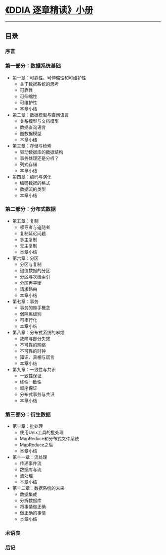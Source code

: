 # [《DDIA 逐章精读》小册](https://ddia.qtmuniao.com/?#/)

---

## 目录

### 序言

### 第一部分：数据系统基础

- 第一章：可靠性、可伸缩性和可维护性
  - 关于数据系统的思考
  - 可靠性
  - 可伸缩性
  - 可维护性
  - 本章小结
- 第二章：数据模型与查询语言
  - 关系模型与文档模型
  - 数据查询语言
  - 图数据模型
  - 本章小结
- 第三章：存储与检索
  - 驱动数据库的数据结构
  - 事务处理还是分析？
  - 列式存储
  - 本章小结
- 第四章：编码与演化
  - 编码数据的格式
  - 数据流的类型
  - 本章小结

### 第二部分：分布式数据

- 第五章：复制
  - 领导者与追随者
  - 复制延迟问题
  - 多主复制
  - 无主复制
  - 本章小结
- 第六章：分区
  - 分区与复制
  - 键值数据的分区
  - 分区与次级索引
  - 分区再平衡
  - 请求路由
  - 本章小结
- 第七章：事务
  - 事务的棘手概念
  - 弱隔离级别
  - 可串行化
  - 本章小结
- 第八章：分布式系统的麻烦
  - 故障与部分失效
  - 不可靠的网络
  - 不可靠的时钟
  - 知识、真相与谎言
  - 本章小结
- 第九章：一致性与共识
  - 一致性保证
  - 线性一致性
  - 顺序保证
  - 分布式事务与共识
  - 本章小结

### 第三部分：衍生数据

- 第十章：批处理
  - 使用Unix工具的批处理
  - MapReduce和分布式文件系统
  - MapReduce之后
  - 本章小结
- 第十一章：流处理
  - 传递事件流
  - 数据库与流
  - 流处理
  - 本章小结
- 第十二章：数据系统的未来
  - 数据集成
  - 分拆数据库
  - 将事情做正确
  - 做正确的事情
  - 本章小结

### 术语表

### 后记
